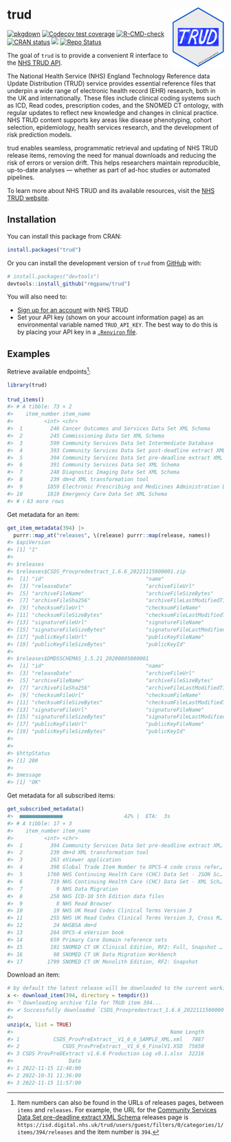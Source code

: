 
<!-- README.md is generated from README.Rmd. Please edit that file -->

# trud <a href="https://rmgpanw.github.io/trud/"><img src="man/figures/logo.png" align="right" height="138"/></a>

<!-- badges: start -->

[![pkgdown](https://github.com/rmgpanw/trud/actions/workflows/pkgdown.yaml/badge.svg)](https://github.com/rmgpanw/trud/actions/workflows/pkgdown.yaml)
[![Codecov test
coverage](https://codecov.io/gh/rmgpanw/trud/branch/main/graph/badge.svg)](https://app.codecov.io/gh/rmgpanw/trud?branch=main)
[![R-CMD-check](https://github.com/rmgpanw/trud/actions/workflows/R-CMD-check.yaml/badge.svg)](https://github.com/rmgpanw/trud/actions/workflows/R-CMD-check.yaml)
[![CRAN
status](https://www.r-pkg.org/badges/version/trud)](https://CRAN.R-project.org/package=trud)
[![](https://cranlogs.r-pkg.org/badges/last-month/trud)](https://cran.r-project.org/package=trud)
[![Repo
Status](https://www.repostatus.org/badges/latest/active.svg)](https://www.repostatus.org/#active)
<!-- badges: end -->

The goal of `trud` is to provide a convenient R interface to the [NHS
TRUD API](https://isd.digital.nhs.uk/trud/users/guest/filters/0/api).

The National Health Service (NHS) England Technology Reference data
Update Distribution (TRUD) service provides essential reference files
that underpin a wide range of electronic health record (EHR) research,
both in the UK and internationally. These files include clinical coding
systems such as ICD, Read codes, prescription codes, and the SNOMED CT
ontology, with regular updates to reflect new knowledge and changes in
clinical practice. NHS TRUD content supports key areas like disease
phenotyping, cohort selection, epidemiology, health services research,
and the development of risk prediction models.

trud enables seamless, programmatic retrieval and updating of NHS TRUD
release items, removing the need for manual downloads and reducing the
risk of errors or version drift. This helps researchers maintain
reproducible, up-to-date analyses — whether as part of ad-hoc studies or
automated pipelines.

To learn more about NHS TRUD and its available resources, visit the [NHS
TRUD website](https://isd.digital.nhs.uk/trud).

## Installation

You can install this package from CRAN:

``` r
install.packages("trud")
```

Or you can install the development version of `trud` from
[GitHub](https://github.com/rmgpanw/trud) with:

``` r
# install.packages("devtools")
devtools::install_github("rmgpanw/trud")
```

You will also need to:

- [Sign up for an
  account](https://isd.digital.nhs.uk/trud/users/guest/filters/0/account/form)
  with NHS TRUD
- Set your API key (shown on your account information page) as an
  environmental variable named `TRUD_API_KEY`. The best way to do this
  is by placing your API key in a [`.Renviron`
  file](https://rstats.wtf/r-startup.html#renviron).

## Examples

Retrieve available endpoints[^1]:

``` r
library(trud)

trud_items()
#> # A tibble: 73 × 2
#>    item_number item_name                                                        
#>          <int> <chr>                                                            
#>  1         246 Cancer Outcomes and Services Data Set XML Schema                 
#>  2         245 Commissioning Data Set XML Schema                                
#>  3         599 Community Services Data Set Intermediate Database                
#>  4         393 Community Services Data Set post-deadline extract XML Schema     
#>  5         394 Community Services Data Set pre-deadline extract XML Schema      
#>  6         391 Community Services Data Set XML Schema                           
#>  7         248 Diagnostic Imaging Data Set XML Schema                           
#>  8         239 dm+d XML transformation tool                                     
#>  9        1859 Electronic Prescribing and Medicines Administration Data Sets XM…
#> 10        1819 Emergency Care Data Set XML Schema                               
#> # ℹ 63 more rows
```

Get metadata for an item:

``` r
get_item_metadata(394) |>
  purrr::map_at("releases", \(release) purrr::map(release, names))
#> $apiVersion
#> [1] "1"
#> 
#> $releases
#> $releases$CSDS_Provpredextract_1.6.6_20221115000001.zip
#>  [1] "id"                                 "name"                              
#>  [3] "releaseDate"                        "archiveFileUrl"                    
#>  [5] "archiveFileName"                    "archiveFileSizeBytes"              
#>  [7] "archiveFileSha256"                  "archiveFileLastModifiedTimestamp"  
#>  [9] "checksumFileUrl"                    "checksumFileName"                  
#> [11] "checksumFileSizeBytes"              "checksumFileLastModifiedTimestamp" 
#> [13] "signatureFileUrl"                   "signatureFileName"                 
#> [15] "signatureFileSizeBytes"             "signatureFileLastModifiedTimestamp"
#> [17] "publicKeyFileUrl"                   "publicKeyFileName"                 
#> [19] "publicKeyFileSizeBytes"             "publicKeyId"                       
#> 
#> $releases$DMDSSCHEMAS_1.5.21_20200805000001
#>  [1] "id"                                 "name"                              
#>  [3] "releaseDate"                        "archiveFileUrl"                    
#>  [5] "archiveFileName"                    "archiveFileSizeBytes"              
#>  [7] "archiveFileSha256"                  "archiveFileLastModifiedTimestamp"  
#>  [9] "checksumFileUrl"                    "checksumFileName"                  
#> [11] "checksumFileSizeBytes"              "checksumFileLastModifiedTimestamp" 
#> [13] "signatureFileUrl"                   "signatureFileName"                 
#> [15] "signatureFileSizeBytes"             "signatureFileLastModifiedTimestamp"
#> [17] "publicKeyFileUrl"                   "publicKeyFileName"                 
#> [19] "publicKeyFileSizeBytes"             "publicKeyId"                       
#> 
#> 
#> $httpStatus
#> [1] 200
#> 
#> $message
#> [1] "OK"
```

Get metadata for all subscribed items:

``` r
get_subscribed_metadata()
#>  ■■■■■■■■■■■■■■                    42% |  ETA:  3s
#> # A tibble: 17 × 3
#>    item_number item_name                                            metadata    
#>          <int> <chr>                                                <list>      
#>  1         394 Community Services Data Set pre-deadline extract XM… <named list>
#>  2         239 dm+d XML transformation tool                         <named list>
#>  3         263 eViewer application                                  <named list>
#>  4         398 Global Trade Item Number to OPCS-4 code cross refer… <named list>
#>  5        1760 NHS Continuing Health Care (CHC) Data Set - JSON Sc… <named list>
#>  6         719 NHS Continuing Health Care (CHC) Data Set - XML Sch… <named list>
#>  7           9 NHS Data Migration                                   <named list>
#>  8         258 NHS ICD-10 5th Edition data files                    <named list>
#>  9           8 NHS Read Browser                                     <named list>
#> 10          19 NHS UK Read Codes Clinical Terms Version 3           <named list>
#> 11         255 NHS UK Read Codes Clinical Terms Version 3, Cross M… <named list>
#> 12          24 NHSBSA dm+d                                          <named list>
#> 13         264 OPCS-4 eVersion book                                 <named list>
#> 14         659 Primary Care Domain reference sets                   <named list>
#> 15         101 SNOMED CT UK Clinical Edition, RF2: Full, Snapshot … <named list>
#> 16          98 SNOMED CT UK Data Migration Workbench                <named list>
#> 17        1799 SNOMED CT UK Monolith Edition, RF2: Snapshot         <named list>
```

Download an item:

``` r
# by default the latest release will be downloaded to the current working directory
x <- download_item(394, directory = tempdir())
#> ⠙ Downloading archive file for TRUD item 394...
#> ✔ Successfully downloaded `CSDS_Provpredextract_1.6.6_20221115000001.zip` to '/…
#> 
unzip(x, list = TRUE)
#>                                                   Name Length
#> 1           CSDS_ProvPreExtract__V1_6_6_SAMPLE_XML.xml   7887
#> 2              CSDS_ProvPreExtract__V1_6_6_FinalV1.XSD  75650
#> 3 CSDS ProvPreDExtract v1.6.6 Production Log v0.1.xlsx  32216
#>                  Date
#> 1 2022-11-15 12:48:00
#> 2 2022-10-31 11:36:00
#> 3 2022-11-15 11:57:00
```

[^1]: Item numbers can also be found in the URLs of releases pages,
    between `items` and `releases`. For example, the URL for the
    [Community Services Data Set pre-deadline extract XML
    Schema](https://isd.digital.nhs.uk/trud/users/guest/filters/0/categories/1/items/394/releases)
    releases page is
    `https://isd.digital.nhs.uk/trud/users/guest/filters/0/categories/1/items/394/releases`
    and the item number is `394`.
